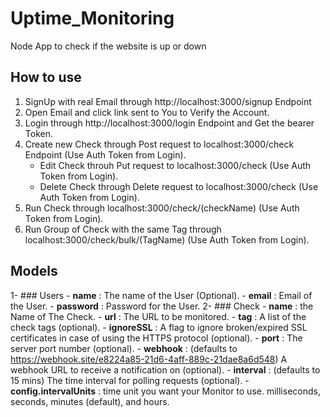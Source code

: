 # Uptime_Monitoring
Node App to check if the website is up or down
## How to use
1. SignUp with real Email through http://localhost:3000/signup Endpoint
2. Open Email and click link sent to You to Verify the Account.
3. Login through http://localhost:3000/login Endpoint and Get the bearer Token.
4. Create new Check through Post request to localhost:3000/check Endpoint (Use Auth Token from Login).
     - Edit Check throuh Put request to localhost:3000/check (Use Auth Token from Login).
     - Delete Check through Delete request to localhost:3000/check (Use Auth Token from Login).
5. Run Check through localhost:3000/check/(checkName) (Use Auth Token from Login).
6. Run Group of Check with the same Tag through localhost:3000/check/bulk/(TagName) (Use Auth Token from Login).
## Models
1- ### Users
    - **name** : The name of the User (Optional).
    - **email** : Email of the User.
    - **password** : Password for the User.
2- ### Check
    - **name** : the Name of The Check.
    - **url** : The URL to be monitored.
    - **tag** : A list of the check tags (optional).
    - **ignoreSSL** : A flag to ignore broken/expired SSL certificates in case of using the HTTPS protocol (optional).
    - **port** : The server port number (optional).
    - **webhook** :  (defaults to https://webhook.site/e8224a85-21d6-4aff-889c-21dae8a6d548) A webhook URL to receive a notification on (optional).
    - **interval** : (defaults to 15 mins) The time interval for polling requests (optional).
    - **config.intervalUnits** : time unit you want your Monitor to use. milliseconds, seconds, minutes (default), and hours.
